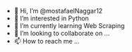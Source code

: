 - 👋 Hi, I’m @mostafaelNaggar12
- 👀 I’m interested in Python
- 🌱 I’m currently learning Web Scraping
- 💞️ I’m looking to collaborate on ...
- 📫 How to reach me ...

<!---
mostafaelNaggar12/mostafaelNaggar12 is a ✨ special ✨ repository because its `README.md` (this file) appears on your GitHub profile.
You can click the Preview link to take a look at your changes.
--->
